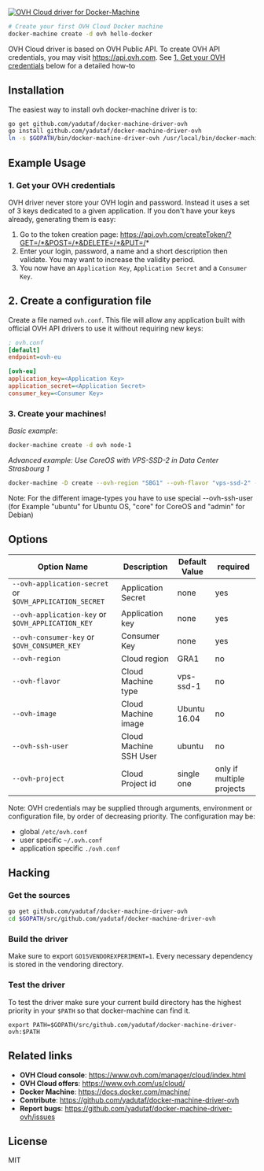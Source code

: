[![OVH Cloud driver for Docker-Machine](https://raw.githubusercontent.com/yadutaf/docker-machine-driver-ovh/master/img/logo.png)](https://github.com/yadutaf/docker-machine-driver-ovh)

```bash
# Create your first OVH Cloud Docker machine
docker-machine create -d ovh hello-docker
```

OVH Cloud driver is based on OVH Public API. To create OVH
API credentials, you may visit https://api.ovh.com. See
[1. Get your OVH credentials](#1-get-your-ovh-credentials) below for a detailed how-to

## Installation

The easiest way to install ovh docker-machine driver is to:

```bash
go get github.com/yadutaf/docker-machine-driver-ovh
go install github.com/yadutaf/docker-machine-driver-ovh
ln -s $GOPATH/bin/docker-machine-driver-ovh /usr/local/bin/docker-machine-driver-ovh
```

## Example Usage

### 1. Get your OVH credentials

OVH driver never store your OVH login and password. Instead it uses a set of
3 keys dedicated to a given application. If you don't have your keys already,
generating them is easy:

1. Go to the token creation page: https://api.ovh.com/createToken/?GET=/*&POST=/*&DELETE=/*&PUT=/*
2. Enter your login, password, a name and a short description then validate. You may want to increase the validity period.
3. You now have an ``Application Key``, ``Application Secret`` and a ``Consumer Key``.

## 2. Create a configuration file

Create a file named ```ovh.conf```.
This file will allow any application built with official OVH API drivers to
use it without requiring new keys:

```ini
; ovh.conf
[default]
endpoint=ovh-eu

[ovh-eu]
application_key=<Application Key>
application_secret=<Application Secret>
consumer_key=<Consumer Key>
```

### 3. Create your machines!

*Basic example*:

```bash
docker-machine create -d ovh node-1
```

*Advanced example: Use CoreOS with VPS-SSD-2 in Data Center Strasbourg 1*

```bash
docker-machine -D create --ovh-region "SBG1" --ovh-flavor "vps-ssd-2" --ovh-image "CoreOS stable 899.15.0" --ovh-ssh-user "core" --driver ovh node-1
```
Note: For the different image-types you have to use special --ovh-ssh-user (for Example "ubuntu" for Ubuntu OS, "core" for CoreOS and "admin" for Debian)

## Options

|Option Name|Description|Default Value|required|
|---|---|---|---|
|``--ovh-application-secret`` or ``$OVH_APPLICATION_SECRET``|Application Secret|none      |yes|
|``--ovh-application-key`` or ``$OVH_APPLICATION_KEY``      |Application key   |none      |yes|
|``--ovh-consumer-key`` or ``$OVH_CONSUMER_KEY``            |Consumer Key      |none      |yes|
|``--ovh-region``                                           |Cloud region      |GRA1      |no|
|``--ovh-flavor``                                           |Cloud Machine type|vps-ssd-1 |no|
|``--ovh-image``                                            |Cloud Machine image|Ubuntu 16.04 |no|
|``--ovh-ssh-user``                                         |Cloud Machine SSH User|ubuntu |no|
|``--ovh-project``                                          |Cloud Project id|single one|only if multiple projects|

Note: OVH credentials may be supplied through arguments, environment or configuration file, by order
of decreasing priority. The configuration may be:

- global ``/etc/ovh.conf``
- user specific ``~/.ovh.conf``
- application specific ``./ovh.conf``



## Hacking

### Get the sources

```bash
go get github.com/yadutaf/docker-machine-driver-ovh
cd $GOPATH/src/github.com/yadutaf/docker-machine-driver-ovh
```

### Build the driver
Make sure to export `GO15VENDOREXPERIMENT=1`. Every necessary dependency is
stored in the vendoring directory.

### Test the driver

To test the driver make sure your current build directory has the highest
priority in your ``$PATH`` so that docker-machine can find it.

```
export PATH=$GOPATH/src/github.com/yadutaf/docker-machine-driver-ovh:$PATH
```

## Related links

- **OVH Cloud console**: https://www.ovh.com/manager/cloud/index.html
- **OVH Cloud offers**: https://www.ovh.com/us/cloud/
- **Docker Machine**: https://docs.docker.com/machine/
- **Contribute**: https://github.com/yadutaf/docker-machine-driver-ovh
- **Report bugs**: https://github.com/yadutaf/docker-machine-driver-ovh/issues

## License

MIT
